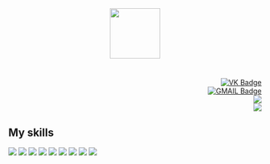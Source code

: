 <div id="header" align="center">
  <img src="https://media.giphy.com/media/JKo6P5QyuFkuhLlfVq/giphy.gif" width="100" />
</div>

<h3></h3>
<h1></h1>

<div display="block" align="right">
  <div id="social-networks">
    <a href="https://vk.com/sa1monk">
      <img src="https://img.shields.io/badge/VK-blue?logo=VK&logoColor=white&style=for-the-badge" alt="VK Badge" />
    </a>
  </div>
  <div id="my-gmail">
    <a href="mailto:sa1montov@gmail.com">
      <img src="https://img.shields.io/badge/gmail-grey?logo=gmail&logoColor=white&style=for-the-badge" alt="GMAIL Badge" />
    </a>
  </div>
  <div id="my-leetcode">
    <a href="https://leetcode.com/sa1mont/">
      <img src="https://img.shields.io/badge/-LeetCode-FFA116?style=for-the-badge&logo=LeetCode&logoColor=black" />
    </a>
  </div>
  <div id="my-codewars">
    <a href="https://www.codewars.com/users/sa1mont">
      <img src="https://img.shields.io/badge/Codewars-B1361E?style=for-the-badge&logo=Codewars&logoColor=white" />
    </a>
  </div>
</div>
<div>
  <h2>My skills</h2>
  <img src="https://img.shields.io/badge/Python-14354C?style=for-the-badge&logo=python&logoColor=white" />
  <img src="https://img.shields.io/badge/HTML5-E34F26?style=for-the-badge&logo=html5&logoColor=white" />
  <img src="https://img.shields.io/badge/CSS3-1572B6?style=for-the-badge&logo=css3&logoColor=white" />
  <img src="https://img.shields.io/badge/Markdown-000000?style=for-the-badge&logo=markdown&logoColor=white" />
  <img src="https://img.shields.io/badge/Django-092E20?style=for-the-badge&logo=django&logoColor=white" />
  <img src="https://img.shields.io/badge/MySQL-00000F?style=for-the-badge&logo=mysql&logoColor=white" />
  <img src="https://img.shields.io/badge/PostgreSQL-316192?style=for-the-badge&logo=postgresql&logoColor=white" />
  <img src="https://img.shields.io/badge/SQLite-07405E?style=for-the-badge&logo=sqlite&logoColor=white" />
  <img src="https://img.shields.io/badge/MongoDB-4EA94B?style=for-the-badge&logo=mongodb&logoColor=white" />
</div>
<h2></h2>
<div id="profile-views" align="center">
  <img src="https://komarev.com/ghpvc/?username=sa1mont&style=flat-square&color=blue" alt="" />
</div>
<!-- <div id="greeting" align="center">
  Hi there 👋
</div> -->

<!--
**sa1mont/sa1mont** is a ✨ _special_ ✨ repository because its `README.md` (this file) appears on your GitHub profile.

Here are some ideas to get you started:

- 🔭 I’m currently working on ...
- 🌱 I’m currently learning ...
- 👯 I’m looking to collaborate on ...
- 🤔 I’m looking for help with ...
- 💬 Ask me about ...
- 📫 How to reach me: ...
- 😄 Pronouns: ...
- ⚡ Fun fact: ...
-->
